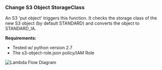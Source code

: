 ### Change S3 Object StorageClass

<p>
An S3 'put object' triggers this function. It checks the storage class of the new S3 object (by default STANDARD) and converts the object to STANDARD_IA.

<b>Requirements:</b>
<ul>
 <li> Tested w/ python version 2.7
 <li> The s3-object-role.json policy/IAM Role
</ul>

![Lambda Flow Diagram](https://s3-us-west-2.amazonaws.com/toddm92/public/diagrams/sclass-flow.jpg)
